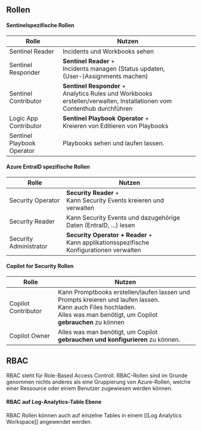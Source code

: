 ## Rollen
#### Sentinelspezifische Rollen

| Rolle                      | Nutzen                                                                                                                    |
| -------------------------- | ------------------------------------------------------------------------------------------------------------------------- |
| Sentinel Reader            | Incidents und Workbooks sehen                                                                                             |
| Sentinel Responder         | **Sentinel Reader** +<br>Incidents managen (Status updaten, (User-)Assignments machen)                                    |
| Sentinel Contributor       | **Sentinel Responder** + <br>Analytics Rules und Workbooks erstellen/verwalten, Installationen vom Contenthub durchführen |
| Logic App Contributor      | **Sentinel Playbook Operator** +<br>Kreieren von Editieren von Playbooks                                                  |
| Sentinel Playbook Operator | Playbooks sehen und laufen lassen.                                                                                        |
#### Azure EntraID spezifische Rollen

| Rolle                  | Nutzen                                                                                     |
| ---------------------- | ------------------------------------------------------------------------------------------ |
| Security Operator      | **Security Reader** +<br>Kann Security Events kreieren und verwalten                       |
| Security Reader        | Kann Security Events und dazugehörige Daten (EntraID, ...) lesen                           |
| Security Administrator | **Security Operator + Reader** +<br>Kann applikationsspezifische Konfigurationen verwalten |
#### Copilot for Security Rollen
| Rolle               | Nutzen                                                                                                                                                                         |
| ------------------- | ------------------------------------------------------------------------------------------------------------------------------------------------------------------------------ |
| Copilot Contributor | Kann Promptbooks erstellen/laufen lassen und Prompts kreieren und laufen lassen. <br>Kann auch Files hochladen.<br>Alles was man benötigt, um Copilot **gebrauchen** zu können |
| Copilot Owner       | Alles was man benötigt, um Copilot **gebrauchen und konfigurieren** zu können.                                                                                                 |
## RBAC
RBAC steht für Role-Based Access Controll. RBAC-Rollen sind im Grunde genommen nichts anderes als eine Gruppierung von Azure-Rollen, welche einer Ressource oder einem Benutzer zugewiesen werden können.
#### RBAC auf Log-Analytics-Table Ebene
RBAC Rollen können auch auf einzelne Tables in einem [[Log Analytics Workspace]] angewendet werden.